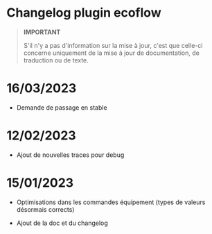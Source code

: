 # Changelog plugin ecoflow

>**IMPORTANT**
>
>S'il n'y a pas d'information sur la mise à jour, c'est que celle-ci concerne uniquement de la mise à jour de documentation, de traduction ou de texte.

# 16/03/2023

- Demande de passage en stable

# 12/02/2023

- Ajout de nouvelles traces pour debug

# 15/01/2023

- Optimisations dans les commandes équipement (types de valeurs désormais corrects)

- Ajout de la doc et du changelog


